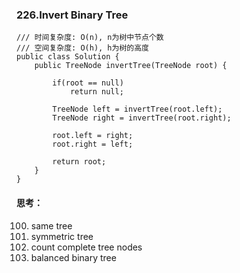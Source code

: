 ###  226.Invert Binary Tree
```
/// 时间复杂度: O(n), n为树中节点个数
/// 空间复杂度: O(h), h为树的高度
public class Solution {
    public TreeNode invertTree(TreeNode root) {

        if(root == null)
            return null;

        TreeNode left = invertTree(root.left);
        TreeNode right = invertTree(root.right);

        root.left = right;
        root.right = left;

        return root;
    }
}
```
#### 思考：
100. same tree
101. symmetric tree
222. count complete tree nodes
110. balanced binary tree